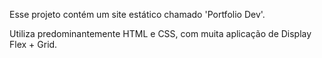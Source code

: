 Esse projeto contém um site estático chamado 'Portfolio Dev'.

Utiliza predominantemente HTML e CSS, com muita aplicação de Display Flex + Grid.
